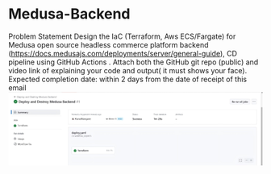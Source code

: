# Medusa-Backend
Problem Statement
Design the IaC (Terraform, Aws ECS/Fargate) for Medusa open source headless commerce platform backend (https://docs.medusajs.com/deployments/server/general-guide), CD pipeline using GitHub Actions . Attach both the GitHub git repo (public) and video link of explaining your code and output( it must shows your face). Expected completion date: within 2 days from the date of receipt of this email
![image alt](https://github.com/KunalNangare/Medusa-Backend/blob/c984bd562d2c3f6736383187efddda6906e1045a/WhatsApp%20Image%202025-04-04%20at%2011.57.39_618374fc.jpg)
